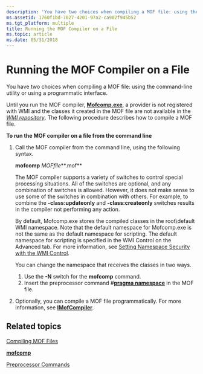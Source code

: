 ```yaml
---
description: 'You have two choices when compiling a MOF file: using the command-line utility or using a programmatic interface.'
ms.assetid: 1760f1bd-7027-4201-97a2-ca902f945b52
ms.tgt_platform: multiple
title: Running the MOF Compiler on a File
ms.topic: article
ms.date: 05/31/2018
---
```


# Running the MOF Compiler on a File

You have two choices when compiling a MOF file: using the command-line utility or using a programmatic interface.

Until you run the MOF compiler, [**Mofcomp.exe**](mofcomp.md), a provider is not registered with WMI and the classes it created in the MOF file are not available in the [*WMI repository*](gloss-w.md). The following procedure describes how to compile a MOF file.

**To run the MOF compiler on a file from the command line**

1.  Call the MOF compiler from the command line, using the following syntax.

    **mofcomp** *MOFfile***.mof**

    The MOF compiler supports a variety of switches to control special processing situations. All of the switches are optional, and any combination of switches is allowed. However, it does not make sense to use some of the switches in combination with others. For example, to combine the **-class:updateonly** and **-class:createonly** switches results in the compiler not performing any action.

    By default, Mofcomp.exe stores the compiled classes in the root\\default WMI namespace. Note that the default namespace for Mofcomp.exe is not the same as the default namespace for scripting. The default namespace for scripting is specified in the WMI Control on the Advanced tab. For more information, see [Setting Namespace Security with the WMI Control](setting-namespace-security-with-the-wmi-control.md).

    You can change the namespace that receives the classes in two ways.

    1.  Use the **-N** switch for the **mofcomp** command.
    2.  Insert the preprocessor command \#[**pragma namespace**](pragma-namespace.md) in the MOF file.

2.  Optionally, you can compile a MOF file programmatically. For more information, see [**IMofCompiler**](/windows/desktop/api/Wbemcli/nn-wbemcli-imofcompiler).

## Related topics

<dl> <dt>

[Compiling MOF Files](compiling-mof-files.md)
</dt> <dt>

[**mofcomp**](mofcomp.md)
</dt> <dt>

[Preprocessor Commands](preprocessor-commands.md)
</dt> </dl>

 

 



